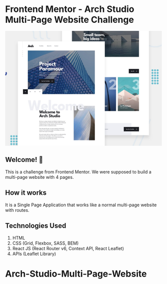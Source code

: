 # Frontend Mentor - Arch Studio Multi-Page Website Challenge

![Design preview for the Arch Studio multi-page website coding challenge](./preview.jpg)

## Welcome! 👋

This is a challenge from Frontend Mentor. We were supposed to build a multi-page website with 4 pages.

## How it works

It is a Single Page Application that works like a normal multi-page website with routes.

## Technologies Used

1. HTML
2. CSS (Grid, Flexbox, SASS, BEM)
3. React JS (React Router v6, Context API, React Leaflet)
4. APIs (Leaflet Library)
# Arch-Studio-Multi-Page-Website
